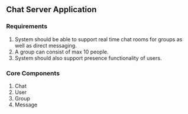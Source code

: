 ## Chat Server Application

### Requirements
1. System should be able to support real time chat rooms for groups as well as direct messaging.
2. A group can consist of max 10 people.
3. System should also support presence functionality of users.

### Core Components
1. Chat
2. User
3. Group
4. Message
